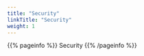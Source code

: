 ```yaml
---
title: "Security"
linkTitle: "Security"
weight: 1
---
```


{{% pageinfo %}}
Security
{{% /pageinfo %}}

